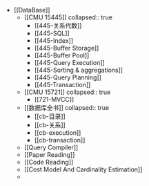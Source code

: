 - [[DataBase]]
	- [[CMU 15445]]
	  collapsed:: true
		- [[445-关系代数]]
		- [[445-SQL]]
		- [[445-Index]]
		- [[445-Buffer Storage]]
		- [[445-Buffer Pool]]
		- [[445-Query Execution]]
		- [[445-Sorting & aggregations]]
		- [[445-Query Planning]]
		- [[445-Transaction]]
	- [[CMU 15721]]
	  collapsed:: true
		- [[721-MVCC]]
	- [[数据库全书]]
	  collapsed:: true
		- [[cb-目录]]
		- [[cb-关系]]
		- [[cb-execution]]
		- [[cb-transaction]]
	- [[Query Compiler]]
	- [[Paper Reading]]
	- [[Code Reading]]
	- [[Cost Model And Cardinality Estimation]]
	-